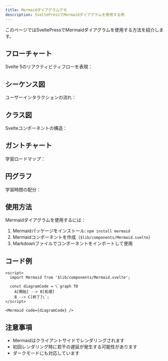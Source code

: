 ```yaml
---
title: Mermaidダイアグラムデモ
description: SveltePressでMermaidダイアグラムを使用する例
---
```


<script>
  import Mermaid from '$lib/components/Mermaid.svelte';
  
  const flowChartCode = `graph TD
    A[Svelte Component] --> B{State変更}
    B -->|$state| C[リアクティブ更新]
    B -->|$derived| D[計算値更新]
    C --> E[DOM更新]
    D --> E`;
    
  const sequenceCode = `sequenceDiagram
    participant U as ユーザー
    participant C as Component
    participant S as Store
    participant API as APIサーバー
    
    U->>C: ボタンクリック
    C->>S: 状態更新
    S->>API: データ取得
    API-->>S: レスポンス
    S-->>C: 状態通知
    C-->>U: UI更新`;
    
  const classDiagramCode = `classDiagram
    class SvelteComponent {
        +props: Props
        +state: State
        +derived: Computed
        +mount()
        +destroy()
        +update()
    }
    
    class Runes {
        +$state()
        +$derived()
        +$effect()
        +$props()
    }
    
    SvelteComponent --> Runes: uses`;
    
  const ganttCode = `gantt
    title Svelte 5 学習ロードマップ
    dateFormat YYYY-MM-DD
    section 基礎
    環境構築           :done,    des1, 2024-01-01, 2d
    TypeScript設定     :done,    des2, after des1, 3d
    基本概念           :active,  des3, after des2, 5d
    section Runes
    $state            :         des4, after des3, 3d
    $derived          :         des5, after des4, 2d
    $effect           :         des6, after des5, 2d
    section 実践
    プロジェクト作成   :         des7, after des6, 7d`;
    
  const pieCode = `pie title Svelte 5の学習時間配分
    "基本概念" : 20
    "Runesシステム" : 30
    "TypeScript統合" : 25
    "実践プロジェクト" : 25`;
</script>

このページではSveltePressでMermaidダイアグラムを使用する方法を紹介します。

## フローチャート

Svelte 5のリアクティビティフローを表現：

<Mermaid code={flowChartCode} />

## シーケンス図

ユーザーインタラクションの流れ：

<Mermaid code={sequenceCode} />

## クラス図

Svelteコンポーネントの構造：

<Mermaid code={classDiagramCode} />

## ガントチャート

学習ロードマップ：

<Mermaid code={ganttCode} />

## 円グラフ

学習時間の配分：

<Mermaid code={pieCode} />

## 使用方法

Mermaidダイアグラムを使用するには：

1. Mermaidパッケージをインストール: `npm install mermaid`
2. Mermaidコンポーネントを作成（`$lib/components/Mermaid.svelte`）
3. Markdownファイルでコンポーネントをインポートして使用

## コード例

```svelte
<script>
  import Mermaid from '$lib/components/Mermaid.svelte';
  
  const diagramCode = \`graph TD
    A[開始] --> B[処理]
    B --> C[終了]\`;
</script>

<Mermaid code={diagramCode} />
```

## 注意事項

- Mermaidはクライアントサイドでレンダリングされます
- 初回レンダリング時に若干の遅延が発生する可能性があります
- ダークモードにも対応しています
